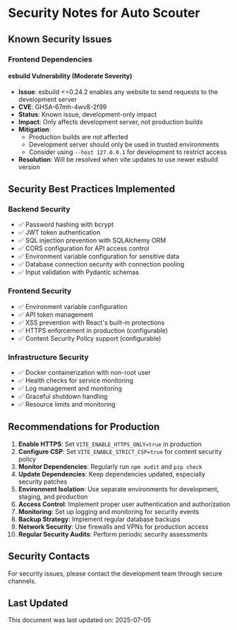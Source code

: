 # Security Notes for Auto Scouter

## Known Security Issues

### Frontend Dependencies

#### esbuild Vulnerability (Moderate Severity)
- **Issue**: esbuild <=0.24.2 enables any website to send requests to the development server
- **CVE**: GHSA-67mh-4wv8-2f99
- **Status**: Known issue, development-only impact
- **Impact**: Only affects development server, not production builds
- **Mitigation**: 
  - Production builds are not affected
  - Development server should only be used in trusted environments
  - Consider using `--host 127.0.0.1` for development to restrict access
- **Resolution**: Will be resolved when vite updates to use newer esbuild version

## Security Best Practices Implemented

### Backend Security
- ✅ Password hashing with bcrypt
- ✅ JWT token authentication
- ✅ SQL injection prevention with SQLAlchemy ORM
- ✅ CORS configuration for API access control
- ✅ Environment variable configuration for sensitive data
- ✅ Database connection security with connection pooling
- ✅ Input validation with Pydantic schemas

### Frontend Security
- ✅ Environment variable configuration
- ✅ API token management
- ✅ XSS prevention with React's built-in protections
- ✅ HTTPS enforcement in production (configurable)
- ✅ Content Security Policy support (configurable)

### Infrastructure Security
- ✅ Docker containerization with non-root user
- ✅ Health checks for service monitoring
- ✅ Log management and monitoring
- ✅ Graceful shutdown handling
- ✅ Resource limits and monitoring

## Recommendations for Production

1. **Enable HTTPS**: Set `VITE_ENABLE_HTTPS_ONLY=true` in production
2. **Configure CSP**: Set `VITE_ENABLE_STRICT_CSP=true` for content security policy
3. **Monitor Dependencies**: Regularly run `npm audit` and `pip check`
4. **Update Dependencies**: Keep dependencies updated, especially security patches
5. **Environment Isolation**: Use separate environments for development, staging, and production
6. **Access Control**: Implement proper user authentication and authorization
7. **Monitoring**: Set up logging and monitoring for security events
8. **Backup Strategy**: Implement regular database backups
9. **Network Security**: Use firewalls and VPNs for production access
10. **Regular Security Audits**: Perform periodic security assessments

## Security Contacts

For security issues, please contact the development team through secure channels.

## Last Updated

This document was last updated on: 2025-07-05
